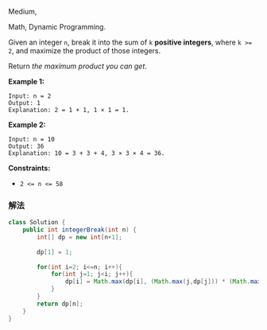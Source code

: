 Medium,  

Math, Dynamic Programming.

Given an integer `n`, break it into the sum of `k` **positive integers**, where `k >= 2`, and maximize the product of those integers.

Return *the maximum product you can get*.

**Example 1:**

```
Input: n = 2
Output: 1
Explanation: 2 = 1 + 1, 1 × 1 = 1.

```

**Example 2:**

```
Input: n = 10
Output: 36
Explanation: 10 = 3 + 3 + 4, 3 × 3 × 4 = 36.

```

**Constraints:**

- `2 <= n <= 58`

### 解法

```java
class Solution {
    public int integerBreak(int n) {
        int[] dp = new int[n+1];
        
        dp[1] = 1;
        
        for(int i=2; i<=n; i++){
            for(int j=1; j<i; j++){
                dp[i] = Math.max(dp[i], (Math.max(j,dp[j])) * (Math.max(i - j, dp[i - j])));
            }
        }
        return dp[n];
    }
}
```